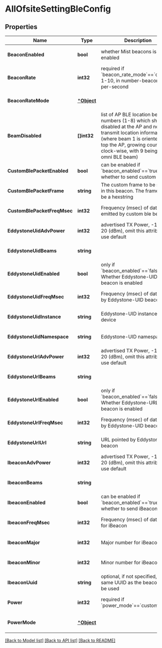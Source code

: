 # AllOfsiteSettingBleConfig

## Properties
Name | Type | Description | Notes
------------ | ------------- | ------------- | -------------
**BeaconEnabled** | **bool** | whether Mist beacons is enabled | [optional] [default to false]
**BeaconRate** | **int32** | required if &#x60;beacon_rate_mode&#x60;&#x3D;&#x3D;&#x60;custom&#x60;, 1-10, in number-beacons-per-second | [optional] [default to 0]
**BeaconRateMode** | [***Object**](.md) |  | [optional] [default to null]
**BeamDisabled** | **[]int32** | list of AP BLE location beam numbers (1-8) which should be disabled at the AP and not transmit location information (where beam 1 is oriented at the top the AP, growing counter-clock-wise, with 9 being the omni BLE beam) | [optional] [default to null]
**CustomBlePacketEnabled** | **bool** | can be enabled if &#x60;beacon_enabled&#x60;&#x3D;&#x3D;&#x60;true&#x60;, whether to send custom packet | [optional] [default to false]
**CustomBlePacketFrame** | **string** | The custom frame to be sent out in this beacon. The frame must be a hexstring | [optional] [default to null]
**CustomBlePacketFreqMsec** | **int32** | Frequency (msec) of data emitted by custom ble beacon | [optional] [default to 0]
**EddystoneUidAdvPower** | **int32** | advertised TX Power, -100 to 20 (dBm), omit this attribute to use default | [optional] [default to 0]
**EddystoneUidBeams** | **string** |  | [optional] [default to null]
**EddystoneUidEnabled** | **bool** | only if &#x60;beacon_enabled&#x60;&#x3D;&#x3D;&#x60;false&#x60;, Whether Eddystone-UID beacon is enabled | [optional] [default to false]
**EddystoneUidFreqMsec** | **int32** | Frequency (msec) of data emmit by Eddystone-UID beacon | [optional] [default to 0]
**EddystoneUidInstance** | **string** | Eddystone-UID instance for the device | [optional] [default to null]
**EddystoneUidNamespace** | **string** | Eddystone-UID namespace | [optional] [default to null]
**EddystoneUrlAdvPower** | **int32** | advertised TX Power, -100 to 20 (dBm), omit this attribute to use default | [optional] [default to 0]
**EddystoneUrlBeams** | **string** |  | [optional] [default to null]
**EddystoneUrlEnabled** | **bool** | only if &#x60;beacon_enabled&#x60;&#x3D;&#x3D;&#x60;false&#x60;, Whether Eddystone-URL beacon is enabled | [optional] [default to false]
**EddystoneUrlFreqMsec** | **int32** | Frequency (msec) of data emit by Eddystone-UID beacon | [optional] [default to 0]
**EddystoneUrlUrl** | **string** | URL pointed by Eddystone-URL beacon | [optional] [default to null]
**IbeaconAdvPower** | **int32** | advertised TX Power, -100 to 20 (dBm), omit this attribute to use default | [optional] [default to 0]
**IbeaconBeams** | **string** |  | [optional] [default to null]
**IbeaconEnabled** | **bool** | can be enabled if &#x60;beacon_enabled&#x60;&#x3D;&#x3D;&#x60;true&#x60;, whether to send iBeacon | [optional] [default to false]
**IbeaconFreqMsec** | **int32** | Frequency (msec) of data emmit for iBeacon | [optional] [default to 0]
**IbeaconMajor** | **int32** | Major number for iBeacon | [optional] [default to null]
**IbeaconMinor** | **int32** | Minor number for iBeacon | [optional] [default to null]
**IbeaconUuid** | **string** | optional, if not specified, the same UUID as the beacon will be used | [optional] [default to null]
**Power** | **int32** | required if &#x60;power_mode&#x60;&#x3D;&#x3D;&#x60;custom&#x60; | [optional] [default to 9]
**PowerMode** | [***Object**](.md) |  | [optional] [default to null]

[[Back to Model list]](../README.md#documentation-for-models) [[Back to API list]](../README.md#documentation-for-api-endpoints) [[Back to README]](../README.md)

